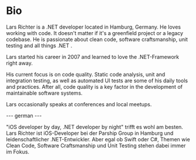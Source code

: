 # Bio

Lars Richter is a .NET developer located in Hamburg, Germany. He loves working with code. It doesn't matter if it's a greenfield project or a legacy codebase. 
He is passionate about clean code, software craftsmanship, unit testing and all things .NET .

Lars started his career in 2007 and learned to love the .NET-Framework right away.

His current focus is on code quality. Static code analysis, unit and integration testing, as well as automated UI tests are some of his daily tools and practices.
After all, code quality is a key factor in the development of maintainable software systems.

Lars occasionally speaks at conferences and local meetups. 

--- german ---

"iOS developer by day, .NET developer by night" trifft es wohl am besten. Lars Richter ist iOS-Developer bei der Parship Group in Hamburg und leidenschaftlicher .NET-Entwickler. Aber egal ob Swift oder C#, Themen wie Clean Code, Software Craftsmanship und Unit Testing stehen dabei immer im Fokus.
